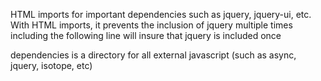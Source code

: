 HTML imports for important dependencies such as jquery, jquery-ui, etc.
With HTML imports, it prevents the inclusion of jquery multiple times
including the following line will insure that jquery is included once
<link rel="import" href="/htmlImports/dependencies/jquery/jquery.html">

dependencies is a directory for all external javascript (such as async, jquery, isotope, etc)